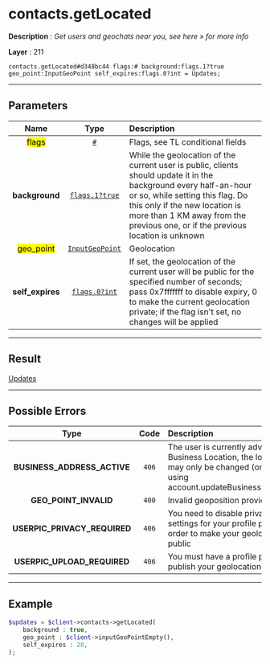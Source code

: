# contacts.getLocated

**Description** : *Get users and geochats near you, see here » for more info*

**Layer** : 211

```tl
contacts.getLocated#d348bc44 flags:# background:flags.1?true geo_point:InputGeoPoint self_expires:flags.0?int = Updates;
```

---

## Parameters

| Name | Type | Description |
| :---: | :---: | :--- |
| <mark>flags</mark> | [`#`](type/#) | Flags, see TL conditional fields |
| **background** | [`flags.1?true`](type/true) | While the geolocation of the current user is public, clients should update it in the background every half-an-hour or so, while setting this flag. Do this only if the new location is more than 1 KM away from the previous one, or if the previous location is unknown |
| <mark>geo_point</mark> | [`InputGeoPoint`](type/InputGeoPoint) | Geolocation |
| **self_expires** | [`flags.0?int`](type/int) | If set, the geolocation of the current user will be public for the specified number of seconds; pass 0x7fffffff to disable expiry, 0 to make the current geolocation private; if the flag isn't set, no changes will be applied |

---

## Result

[Updates](type/Updates)

---

## Possible Errors

| Type | Code | Description |
| :---: | :---: | :--- |
| **BUSINESS_ADDRESS_ACTIVE** | `406` | The user is currently advertising a Business Location, the location may only be changed (or removed) using account.updateBusinessLocation ».   |
| **GEO_POINT_INVALID** | `400` | Invalid geoposition provided |
| **USERPIC_PRIVACY_REQUIRED** | `406` | You need to disable privacy settings for your profile picture in order to make your geolocation public |
| **USERPIC_UPLOAD_REQUIRED** | `406` | You must have a profile picture to publish your geolocation |

---

## Example

```php
$updates = $client->contacts->getLocated(
	background : true,
	geo_point : $client->inputGeoPointEmpty(),
	self_expires : 28,
);
```